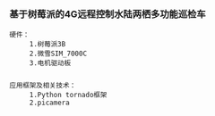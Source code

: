 ### 基于树莓派的4G远程控制水陆两栖多功能巡检车
    硬件：
         1.树莓派3B
         2.微雪SIM_7000C
         3.电机驱动板
###
    应用框架及相关技术：
         1.Python tornado框架
         2.picamera
    